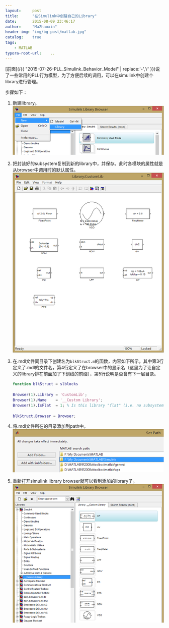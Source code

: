 ```yaml
---
layout:     post
title:      "在Simulink中创建自己的Library"
date:       2015-08-09 23:46:17  
author:     "MaZhaoxin"
header-img: "img/bg-post/matlab.jpg"
catalog:    true
tags:
    - MATLAB
typora-root-url:	..
---
```


[前面](/{{ "2015-07-26-PLL_Simulink_Behavior_Model" | replace:'-','/' }})说了一些常用的PLL行为模型，为了方便后续的调用，可以在simulink中创建个library进行管理。

步骤如下：

1. 新建library。
    ![](/img/in-post/2015-08-09-Add_Custom_Library_In_Simulink.assets/Step1.png)

2. 把封装好的subsystem复制到新的library中，并保存。此时各模块的属性就是从browser中调用时的默认属性。
    ![](/img/in-post/2015-08-09-Add_Custom_Library_In_Simulink.assets/Step2.png)

3. 在.mdl文件同目录下创建名为`blkStruct.m`的函数，内容如下所示。其中第3行定义了.mdl的文件名，第4行定义了在browser中的显示名（这里为了让自定义的library排在前面加了下划线的前缀），第5行说明是否含有下一层目录。
    ```matlab
    function blkStruct = slblocks
    
    Browser(1).Library = 'CustomLib';
    Browser(1).Name    = '__Custom Library';
    Browser(1).IsFlat  = 1; % Is this library "flat" (i.e. no subsystems)?
    
    blkStruct.Browser = Browser;
    ```

4. 将.mdl文件所在的目录添加到path中。
  ![](/img/in-post/2015-08-09-Add_Custom_Library_In_Simulink.assets/Step4.png)

5. 重新打开simulink library browser就可以看到添加的library了。
  ![](/img/in-post/2015-08-09-Add_Custom_Library_In_Simulink.assets/Step5.png)
